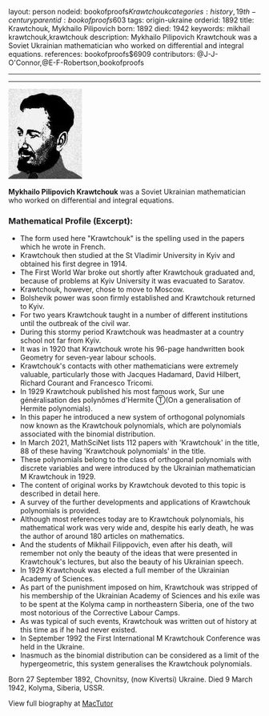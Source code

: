layout: person
nodeid: bookofproofs$Krawtchouk
categories: history,19th-century
parentid: bookofproofs$603
tags: origin-ukraine
orderid: 1892
title: Krawtchouk, Mykhailo Pilipovich
born: 1892
died: 1942
keywords: mikhail krawtchouk,krawtchouk
description: Mykhailo Pilipovich Krawtchouk was a Soviet Ukrainian mathematician who worked on differential and integral equations.
references: bookofproofs$6909
contributors: @J-J-O'Connor,@E-F-Robertson,bookofproofs

---



---

![Krawtchouk.jpg](https://github.com/bookofproofs/bookofproofs.github.io/blob/main/_sources/_assets/images/portraits/Krawtchouk.jpg?raw=true)

**Mykhailo Pilipovich Krawtchouk** was a Soviet Ukrainian mathematician who worked on differential and integral equations.

### Mathematical Profile (Excerpt):
* The form used here "Krawtchouk" is the spelling used in the papers which he wrote in French.
* Krawtchouk then studied at the St Vladimir University in Kyiv and obtained his first degree in 1914.
* The First World War broke out shortly after Krawtchouk graduated and, because of problems at Kyiv University it was evacuated to Saratov.
* Krawtchouk, however, chose to move to Moscow.
* Bolshevik power was soon firmly established and Krawtchouk returned to Kyiv.
* For two years Krawtchouk taught in a number of different institutions until the outbreak of the civil war.
* During this stormy period Krawtchouk was headmaster at a country school not far from Kyiv.
* It was in 1920 that Krawtchouk wrote his 96-page handwritten book Geometry for seven-year labour schools.
* Krawtchouk's contacts with other mathematicians were extremely valuable, particularly those with Jacques Hadamard, David Hilbert, Richard Courant and Francesco Tricomi.
* In 1929 Krawtchouk published his most famous work, Sur une généralisation des polynômes d'Hermite Ⓣ(On a generalisation of Hermite polynomials).
* In this paper he introduced a new system of orthogonal polynomials now known as the Krawtchouk polynomials, which are polynomials associated with the binomial distribution.
* In March 2021, MathSciNet lists 112 papers with 'Krawtchouk' in the title, 88 of these having 'Krawtchouk polynomials' in the title.
* These polynomials belong to the class of orthogonal polynomials with discrete variables and were introduced by the Ukrainian mathematician M Krawtchouk in 1929.
* The content of original works by Krawtchouk devoted to this topic is described in detail here.
* A survey of the further developments and applications of Krawtchouk polynomials is provided.
* Although most references today are to Krawtchouk polynomials, his mathematical work was very wide and, despite his early death, he was the author of around 180 articles on mathematics.
* And the students of Mikhail Filippovich, even after his death, will remember not only the beauty of the ideas that were presented in Krawtchouk's lectures, but also the beauty of his Ukrainian speech.
* In 1929 Krawtchouk was elected a full member of the Ukrainian Academy of Sciences.
* As part of the punishment imposed on him, Krawtchouk was stripped of his membership of the Ukrainian Academy of Sciences and his exile was to be spent at the Kolyma camp in northeastern Siberia, one of the two most notorious of the Corrective Labour Camps.
* As was typical of such events, Krawtchouk was written out of history at this time as if he had never existed.
* In September 1992 the First International M Krawtchouk Conference was held in the Ukraine.
* Inasmuch as the binomial distribution can be considered as a limit of the hypergeometric, this system generalises the Krawtchouk polynomials.

Born 27 September 1892, Chovnitsy, (now Kivertsi) Ukraine. Died 9 March 1942, Kolyma, Siberia, USSR.

View full biography at [MacTutor](https://mathshistory.st-andrews.ac.uk/Biographies/Krawtchouk/)
